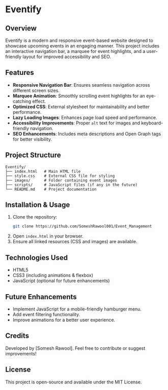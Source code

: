 # Eventify

## Overview
Eventify is a modern and responsive event-based website designed to showcase upcoming events in an engaging manner. This project includes an interactive navigation bar, a marquee for event highlights, and a user-friendly layout for improved accessibility and SEO.

## Features
- **Responsive Navigation Bar**: Ensures seamless navigation across different screen sizes.
- **Marquee Animation**: Smoothly scrolling event highlights for an eye-catching effect.
- **Optimized CSS**: External stylesheet for maintainability and better performance.
- **Lazy Loading Images**: Enhances page load speed and performance.
- **Accessibility Improvements**: Proper `alt` text for images and keyboard-friendly navigation.
- **SEO Enhancements**: Includes meta descriptions and Open Graph tags for better visibility.

## Project Structure
```
Eventify/
├── index.html   # Main HTML file
├── style.css    # External CSS file for styling
├── images/      # Folder containing event images
├── scripts/     # JavaScript files (if any in the future)
└── README.md    # Project documentation
```

## Installation & Usage
1. Clone the repository:
   ```bash
   git clone https://github.com/SomeshRawool001/Event_Management
   ```
2. Open `index.html` in your browser.
3. Ensure all linked resources (CSS and images) are available.

## Technologies Used
- HTML5
- CSS3 (including animations & flexbox)
- JavaScript (optional for future enhancements)

## Future Enhancements
- Implement JavaScript for a mobile-friendly hamburger menu.
- Add event filtering functionality.
- Improve animations for a better user experience.

## Credits
Developed by [Somesh Rawool]. Feel free to contribute or suggest improvements!

## License
This project is open-source and available under the MIT License.


